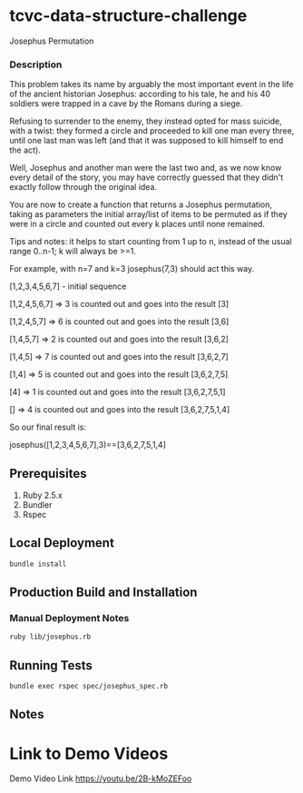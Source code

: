 # tcvc-data-structure-challenge

Josephus Permutation
### Description
This problem takes its name by arguably the most important event in the life of the ancient historian Josephus: according to his tale, he and his 40 soldiers were trapped in a cave by the Romans during a siege.

Refusing to surrender to the enemy, they instead opted for mass suicide, with a twist: they formed a circle and proceeded to kill one man every three, until one last man was left (and that it was supposed to kill himself to end the act).

Well, Josephus and another man were the last two and, as we now know every detail of the story, you may have correctly guessed that they didn't exactly follow through the original idea.

You are now to create a function that returns a Josephus permutation, taking as parameters the initial array/list of items to be permuted as if they were in a circle and counted out every k places until none remained.

Tips and notes: it helps to start counting from 1 up to n, instead of the usual range 0..n-1; k will always be >=1.

For example, with n=7 and k=3 josephus(7,3) should act this way.

[1,2,3,4,5,6,7] - initial sequence

[1,2,4,5,6,7] => 3 is counted out and goes into the result [3]

[1,2,4,5,7] => 6 is counted out and goes into the result [3,6]

[1,4,5,7] => 2 is counted out and goes into the result [3,6,2]

[1,4,5] => 7 is counted out and goes into the result [3,6,2,7]

[1,4] => 5 is counted out and goes into the result [3,6,2,7,5]

[4] => 1 is counted out and goes into the result [3,6,2,7,5,1]

[] => 4 is counted out and goes into the result [3,6,2,7,5,1,4]

So our final result is:

josephus([1,2,3,4,5,6,7],3)==[3,6,2,7,5,1,4]

## Prerequisites

1. Ruby 2.5.x
2. Bundler
3. Rspec

## Local Deployment

```bash
bundle install
```

## Production Build and Installation

### Manual Deployment Notes

```bash
ruby lib/josephus.rb
```


## Running Tests

```bash
bundle exec rspec spec/josephus_spec.rb
```

## Notes

# Link to Demo Videos

Demo Video Link
https://youtu.be/2B-kMoZEFoo
